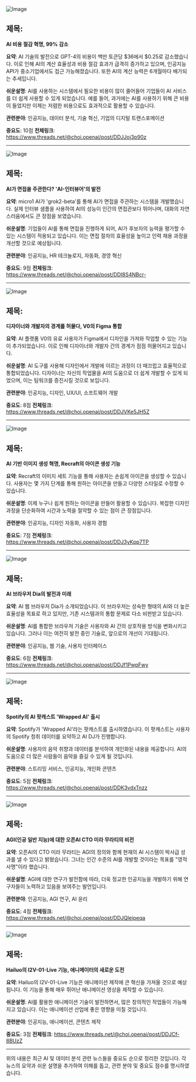 ![Image](https://scontent-iad3-2.cdninstagram.com/v/t51.29350-15/468892297_808907657980923_4072869057022440663_n.jpg?_nc_cat=105&ccb=1-7&_nc_sid=18de74&_nc_ohc=U_Dgz1rv-fYQ7kNvgFujg61&_nc_zt=23&_nc_ht=scontent-iad3-2.cdninstagram.com&edm=ACx9VUEEAAAA&_nc_gid=AOWiHAnaKrEoQSLrB6iHHaX&oh=00_AYB6DMp7DUiFGNfvtM_hZWZsGvkA0oRSfFs4-J3xSsCWew&oe=6756AE58)

## 제목:
**AI 비용 절감 혁명, 99% 감소**

**요약**:
AI 기술의 발전으로 GPT-4의 비용이 백만 토큰당 $36에서 $0.25로 감소했습니다. 이로 인해 AI의 계산 효율성과 비용 절감 효과가 급격히 증가하고 있으며, 인공지능 API가 중소기업에서도 접근 가능해졌습니다. 또한 AI의 계산 능력은 6개월마다 배가되는 추세입니다.

**쉬운설명**:
AI를 사용하는 시스템에서 필요한 비용이 많이 줄어들어 기업들이 AI 서비스를 더 쉽게 사용할 수 있게 되었습니다. 예를 들어, 과거에는 AI를 사용하기 위해 큰 비용이 들었지만 이제는 저렴한 비용으로도 효과적으로 활용할 수 있습니다.

**관련분야**:
인공지능, 데이터 분석, 기술 혁신, 기업의 디지털 트랜스포메이션

**중요도**: 10점
**전체링크**: https://www.threads.net/@choi.openai/post/DDJJoj3p90z

---

![Image](https://scontent-iad3-2.cdninstagram.com/v/t51.71878-15/468989349_1735206463718582_5148209364709725976_n.jpg?_nc_cat=111&ccb=1-7&_nc_sid=18de74&_nc_ohc=28iSJAn361gQ7kNvgFxspgc&_nc_zt=23&_nc_ht=scontent-iad3-2.cdninstagram.com&edm=ACx9VUEEAAAA&_nc_gid=AOWiHAnaKrEoQSLrB6iHHaX&oh=00_AYBjNfXGBV-6Xdg4NTZajMXbGK-pHm8Zo7FjjIWHxnIHcA&oe=6756921B)

## 제목:
**AI가 면접을 주관한다? 'AI-인터뷰어'의 발전**

**요약**:
micro1 AI가 'grok2-beta'를 통해 AI가 면접을 주관하는 시스템을 개발했습니다. 실제 인터뷰 샘플을 사용하여 AI의 성능이 인간의 면접관보다 뛰어나며, 대화의 자연스러움에서도 큰 장점을 보였습니다.

**쉬운설명**:
기업들이 AI를 통해 면접을 진행하게 되어, AI가 후보자의 능력을 평가할 수 있는 시스템이 적용되고 있습니다. 이는 면접 절차의 효율성을 높이고 인력 채용 과정을 개선할 것으로 예상됩니다.

**관련분야**:
인공지능, HR 테크놀로지, 자동화, 경영 혁신

**중요도**: 9점
**전체링크**: https://www.threads.net/@choi.openai/post/DDI8S4NBcr-

---

![Image](https://scontent-iad3-2.cdninstagram.com/v/t51.71878-15/469022490_2505496582973981_4418237524739063477_n.jpg?_nc_cat=102&ccb=1-7&_nc_sid=18de74&_nc_ohc=JucoD23QT4QQ7kNvgE2Nzyk&_nc_zt=23&_nc_ht=scontent-iad3-1.cdninstagram.com&edm=ACx9VUEEAAAA&_nc_gid=AOWiHAnaKrEoQSLrB6iHHaX&oh=00_AYAEJqrWi_TLQI5DOozOa73fzjU6CHXLoDjWjA_I_SViTw&oe=67568872)

## 제목:
**디자이너와 개발자의 경계를 허물다, V0의 Figma 통합**

**요약**:
AI 플랫폼 V0의 유료 사용자가 Figma에서 디자인을 가져와 작업할 수 있는 기능이 추가되었습니다. 이로 인해 디자이너와 개발자 간의 경계가 점점 허물어지고 있습니다.

**쉬운설명**:
AI 도구를 사용해 디자인에서 개발에 이르는 과정이 더 매끄럽고 효율적으로 통합되었습니다. 디자이너는 자신의 작업물을 AI의 도움으로 더 쉽게 개발할 수 있게 되었으며, 이는 팀워크를 증진시킬 것으로 보입니다.

**관련분야**:
인공지능, 디자인, UX/UI, 소프트웨어 개발

**중요도**: 8점
**전체링크**: https://www.threads.net/@choi.openai/post/DDJVKe5JH5Z

---

![Image](https://scontent-iad3-2.cdninstagram.com/v/t51.29350-15/468475964_1125546299211646_5266782464115130418_n.jpg?_nc_cat=103&ccb=1-7&_nc_sid=18de74&_nc_ohc=nmuv3BxNPPsQ7kNvgGyHwop&_nc_zt=23&_nc_ht=scontent-iad3-2.cdninstagram.com&edm=ACx9VUEEAAAA&_nc_gid=AOWiHAnaKrEoQSLrB6iHHaX&oh=00_AYCOquJwXQXNKPlmXzpkJ1hg1_VKD1iijRsi08I2WmTXSg&oe=6756AB17)

## 제목:
**AI 기반 이미지 생성 혁명, Recraft의 아이콘 생성 기능**

**요약**:
Recraft의 이미지 세트 기능을 통해 사용자는 손쉽게 아이콘을 생성할 수 있습니다. 사용자는 몇 가지 단계를 통해 원하는 아이콘을 만들고 다양한 스타일로 수정할 수 있습니다.

**쉬운설명**:
이제 누구나 쉽게 원하는 아이콘을 만들어 활용할 수 있습니다. 복잡한 디자인 과정을 단순화하여 시간과 노력을 절약할 수 있는 점이 큰 장점입니다.

**관련분야**:
인공지능, 디자인 자동화, 사용자 경험

**중요도**: 7점
**전체링크**: https://www.threads.net/@choi.openai/post/DDJ3yKpp7TP

---

![Image](https://scontent-iad3-1.cdninstagram.com/v/t51.71878-15/469339771_1237215630838019_931892420087758459_n.jpg?_nc_cat=104&ccb=1-7&_nc_sid=18de74&_nc_ohc=2r_dPCXMBCgQ7kNvgF7J0PZ&_nc_zt=23&_nc_ht=scontent-iad3-1.cdninstagram.com&edm=ACx9VUEEAAAA&_nc_gid=AOWiHAnaKrEoQSLrB6iHHaX&oh=00_AYCwDnog4AKimsBMIJAutXjWiS4KDNqJT2Y6JrVRgsUk6w&oe=67569315)

## 제목:
**AI 브라우저 Dia의 발전과 미래**

**요약**:
AI 웹 브라우저 Dia가 소개되었습니다. 이 브라우저는 성숙한 형태의 AI와 더 높은 효율성을 목표로 하고 있지만, 기존 시스템과의 통합 문제로 다소 비판받고 있습니다.

**쉬운설명**:
AI를 통합한 브라우저 기술은 사용자와 AI 간의 상호작용 방식을 변화시키고 있습니다. 그러나 이는 여전히 발전 중인 기술로, 앞으로의 개선이 기대됩니다.

**관련분야**:
인공지능, 웹 기술, 사용자 인터페이스

**중요도**: 6점
**전체링크**: https://www.threads.net/@choi.openai/post/DDJf1PwpFwy

---

![Image](https://scontent-iad3-1.cdninstagram.com/v/t51.71878-15/469323597_1149131753446624_1540437283160590872_n.jpg?_nc_cat=101&ccb=1-7&_nc_sid=18de74&_nc_ohc=we4t9majcSMQ7kNvgEko3Vo&_nc_zt=23&_nc_ht=scontent-iad3-1.cdninstagram.com&edm=ACx9VUEEAAAA&_nc_gid=AOWiHAnaKrEoQSLrB6iHHaX&oh=00_AYBGRzeZQiik6_ZmQIHpQaZEu-_Rkz2WZyK9rg5zAn6KJw&oe=6756A5AA)

## 제목:
**Spotify의 AI 팟캐스트 'Wrapped AI' 출시**

**요약**:
Spotify가 'Wrapped AI'라는 팟캐스트를 출시하였습니다. 이 팟캐스트는 사용자의 Spotify 청취 데이터를 요약하고 AI DJ가 진행합니다.

**쉬운설명**:
사용자의 음악 취향과 데이터를 분석하여 개인화된 내용을 제공합니다. AI의 도움으로 더 많은 사람들이 음악을 즐길 수 있게 될 것입니다.

**관련분야**:
스트리밍 서비스, 인공지능, 개인화 콘텐츠

**중요도**: 5점
**전체링크**: https://www.threads.net/@choi.openai/post/DDK3vdxTnzz

---

![Image](https://scontent-iad3-1.cdninstagram.com/v/t51.71878-15/468899450_566274576009303_3729177601417874521_n.jpg?_nc_cat=105&ccb=1-7&_nc_sid=18de74&_nc_ohc=b7t-by_p6LgQ7kNvgHywQ01&_nc_zt=23&_nc_ht=scontent-iad3-2.cdninstagram.com&edm=ACx9VUEEAAAA&_nc_gid=AOWiHAnaKrEoQSLrB6iHHaX&oh=00_AYDSUT12UxtSGiuVXhlCh7WXjFhP5PVHrxZYVpw8D9Tcew&oe=67568C3B)

## 제목:
**AGI(인공 일반 지능)에 대한 오픈AI CTO 미라 무라티의 비전**

**요약**:
오픈AI의 CTO 미라 무라티는 AGI의 정의와 함께 현재의 AI 시스템이 박사급 성과를 낼 수 있다고 밝혔습니다. 그녀는 인간 수준의 AI를 개발할 것이라는 목표를 "영적 사명"이라 했습니다.

**쉬운설명**:
AGI에 대한 연구가 발전함에 따라, 더욱 정교한 인공지능을 개발하기 위해 연구자들이 노력하고 있음을 보여주는 발언입니다.

**관련분야**:
인공지능, AGI 연구, AI 윤리

**중요도**: 4점
**전체링크**: https://www.threads.net/@choi.openai/post/DDJQleipeqa

---

![Image](https://scontent-iad3-1.cdninstagram.com/v/t51.29350-15/469112131_3325326854264554_5054689929269899969_n.jpg?_nc_cat=106&ccb=1-7&_nc_sid=18de74&_nc_ohc=xqZZZHmQt34Q7kNvgFgFjbS&_nc_zt=23&_nc_ht=scontent-iad3-2.cdninstagram.com&edm=ACx9VUEEAAAA&_nc_gid=AOWiHAnaKrEoQSLrB6iHHaX&oh=00_AYCrP3sgZ9C_OTx_yjYU-bTpD4cogzC9WoCNPeyEenFz7g&oe=6756B23C)

## 제목:
**Hailuo의 I2V-01-Live 기능, 애니메이터의 새로운 도전**

**요약**:
Hailuo의 I2V-01-Live 기능은 애니메이션 제작에 큰 혁신을 가져올 것으로 예상됩니다. 이 기능을 통해 매우 뛰어난 애니메이션 영상을 제작할 수 있습니다.

**쉬운설명**:
AI를 활용한 애니메이션 기술이 발전하면서, 많은 창의적인 작업들이 가능해지고 있습니다. 이는 애니메이션 산업에 좋은 영향을 미칠 것입니다.

**관련분야**:
인공지능, 애니메이션, 콘텐츠 제작

**중요도**: 3점
**전체링크**: https://www.threads.net/@choi.openai/post/DDJCf-8BUzZ

---

위의 내용은 최근 AI 및 데이터 분석 관련 뉴스들을 중요도 순으로 정리한 것입니다. 각 뉴스의 요약과 쉬운 설명을 추가하여 이해를 돕고, 관련 분야 및 중요도 점수를 명시하였습니다.